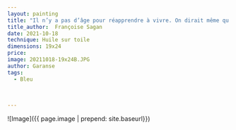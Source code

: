 ```yaml
---
layout: painting
title: "Il n’y a pas d’âge pour réapprendre à vivre. On dirait même qu’on ne fait que ça toute sa vie. Repartir. Recommencer. Respirer à nouveau. Comme si on n’apprenait jamais rien sur l’existence sauf parfois, une caractéristique de soi-même."
title_author:  Françoise Sagan    
date: 2021-10-18
technique: Huile sur toile
dimensions: 19x24
price: 
image: 20211018-19x24B.JPG
author: Garanse
tags:
  - Bleu
  
  
  
---
```

![Image]({{ page.image | prepend: site.baseurl}})

